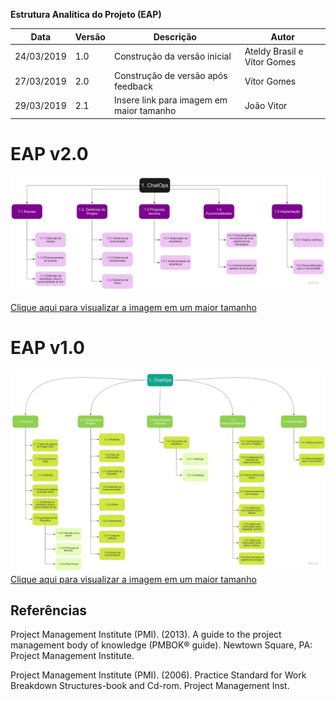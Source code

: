 **Estrutura Analítica do Projeto (EAP)**

| **Data** | **Versão** | **Descrição** | **Autor** |
| --- | --- | --- | --- |
| 24/03/2019 | 1.0 | Construção da versão inicial | Ateldy Brasil e Vítor Gomes |
| 27/03/2019 | 2.0 | Construção de versão após feedback | Vítor Gomes |
| 29/03/2019 | 2.1 | Insere link para imagem em maior tamanho | João Vitor 

# EAP v2.0

![eap v2.0](../img/eap/eap_v2.jpg)

[Clique aqui para visualizar a imagem em um maior tamanho](https://raw.githubusercontent.com/fga-eps-mds/2019.1-Grupo-3/22-ElaborarEAP/docs/img/eap/eap_v2.jpg)

# EAP v1.0

![eap v1.0](../img/eap/eap_v1.jpg)
[Clique aqui para visualizar a imagem em um maior tamanho](https://raw.githubusercontent.com/fga-eps-mds/2019.1-Grupo-3/22-ElaborarEAP/docs/img/eap/eap_v1.jpg)

## Referências

Project Management Institute (PMI). (2013). A guide to the project management body of knowledge (PMBOK® guide). Newtown Square, PA: Project Management Institute.

Project Management Institute (PMI). (2006). Practice Standard for Work Breakdown Structures-book and Cd-rom. Project Management Inst.
